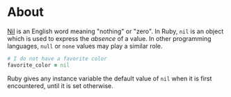 # About

[Nil][nil-dictionary] is an English word meaning "nothing" or "zero". In Ruby, `nil` is an object which is used to express the _absence_ of a value. In other programming languages, `null` or `none` values may play a similar role.

```ruby
# I do not have a favorite color
favorite_color = nil
```

Ruby gives any instance variable the default value of `nil` when it is first encountered, until it is set otherwise.

[nil-dictionary]: https://www.merriam-webster.com/dictionary/nil
